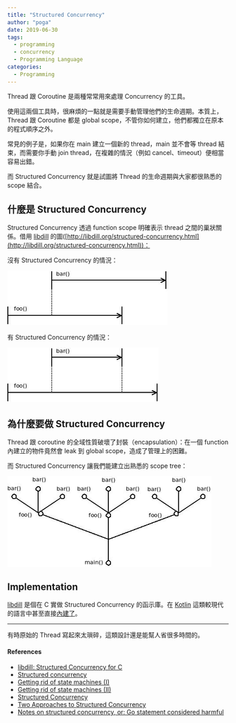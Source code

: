 ```yaml
---
title: "Structured Concurrency"
author: "poga"
date: 2019-06-30
tags:
  - programming
  - concurrency
  - Programming Language
categories:
  - Programming
---
```


Thread 跟 Coroutine 是兩種常常用來處理 Concurrency 的工具。

使用這兩個工具時，很麻煩的一點就是需要手動管理他們的生命週期。本質上，Thread 跟 Coroutine 都是 global scope，不管你如何建立，他們都獨立在原本的程式順序之外。

常見的例子是，如果你在 main 建立一個新的 thread，main 並不會等 thread 結束，而需要你手動 join thread，在複雜的情況（例如 cancel、timeout）便相當容易出錯。

而 Structured Concurrency 就是試圖將 Thread 的生命週期與大家都很熟悉的 scope 結合。

## 什麼是 Structured Concurrency

Structured Concurrency 透過 function scope 明確表示 thread 之間的巢狀關係。借用 [libdill](http://libdill.org) 的圖([http://libdill.org/structured-concurrency.html](http://libdill.org/structured-concurrency.html))：

沒有 Structured Concurrency 的情況：

![](./index1.jpeg)

有 Structured Concurrency 的情況：

![](./index2.jpeg)

## 為什麼要做 Structured Concurrency

Thread 跟 coroutine 的全域性質破壞了封裝（encapsulation）：在一個 function 內建立的物件竟然會 leak 到 global scope，造成了管理上的困難。

而 Structured Concurrency 讓我們能建立出熟悉的 scope tree：

![](./index3.jpeg)

## Implementation

[libdill](http://libdill.org) 是個在 C 實做 Structured Concurrency 的函示庫。在 [Kotlin](https://kotlinlang.org/) 這類較現代的語言中甚至直接[內建了](https://kotlinlang.org/docs/reference/coroutines/basics.html#structured-concurrency)。

---

有時原始的 Thread 寫起來太瑣碎，這類設計還是能幫人省很多時間的。



#### References

* [libdill: Structured Concurrency for C](http://libdill.org/structured-concurrency.html)
* [Structured concurrency](https://medium.com/@elizarov/structured-concurrency-722d765aa952)
* [Getting rid of state machines (I)](http://250bpm.com/blog:69)
* [Getting rid of state machines (II)](http://250bpm.com/blog:70)
* [Structured Concurrency](http://250bpm.com/blog:71)
* [Two Approaches to Structured Concurrency](http://250bpm.com/blog:139)
* [Notes on structured concurrency, or: Go statement considered harmful](https://vorpus.org/blog/notes-on-structured-concurrency-or-go-statement-considered-harmful/)


